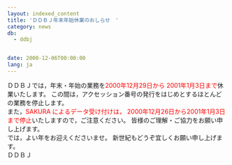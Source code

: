```yaml
---
layout: indexed_content
title: 'ＤＤＢＪ年末年始休業のおしらせ　'
category: news
db:
  - ddbj


date: 2000-12-06T00:00:00
lang: ja
---
```


ＤＤＢＪでは，年末・年始の業務を<font color="red">2000年12月29日から 2001年1月3日まで</font>休業いたします。 この間は，アクセッション番号の発行をはじめとするほとんどの業務を停止します。<br>また，<font color="red">SAKURA によるデータ受け付けは， 2000年12月26日から2001年1月3日まで停止</font>いたしますので，ご注意ください。 皆様のご理解・ご協力をお願い申し上げます。<br>では，よい年をお迎えくださいませ。 新世紀もどうぞ宜しくお願い申し上げます。<br>ＤＤＢＪ
